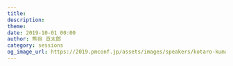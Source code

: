```yaml
---
title: 
description: 
theme: 
date: 2019-10-01 00:00
author: 熊谷 亘太郎
category: sessions
og_image_url: https://2019.pmconf.jp/assets/images/speakers/kotaro-kumagai.png
---
```


